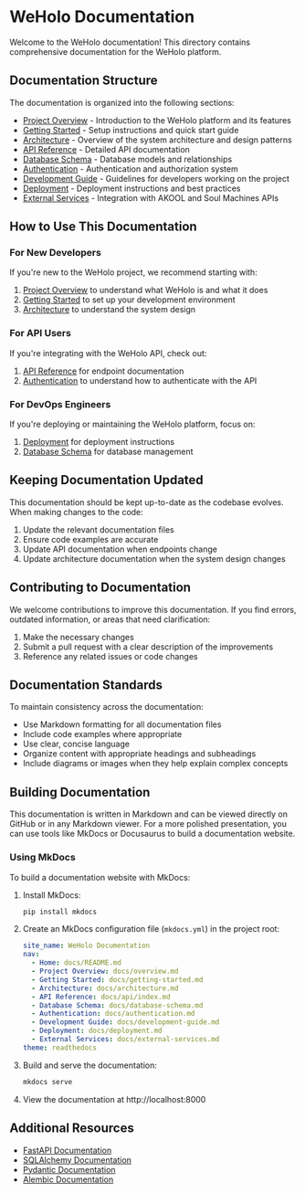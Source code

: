 # WeHolo Documentation

Welcome to the WeHolo documentation! This directory contains comprehensive documentation for the WeHolo platform.

## Documentation Structure

The documentation is organized into the following sections:

- [Project Overview](./overview.md) - Introduction to the WeHolo platform and its features
- [Getting Started](./getting-started.md) - Setup instructions and quick start guide
- [Architecture](./architecture.md) - Overview of the system architecture and design patterns
- [API Reference](./api/index.md) - Detailed API documentation
- [Database Schema](./database-schema.md) - Database models and relationships
- [Authentication](./authentication.md) - Authentication and authorization system
- [Development Guide](./development-guide.md) - Guidelines for developers working on the project
- [Deployment](./deployment.md) - Deployment instructions and best practices
- [External Services](./external-services.md) - Integration with AKOOL and Soul Machines APIs

## How to Use This Documentation

### For New Developers

If you're new to the WeHolo project, we recommend starting with:

1. [Project Overview](./overview.md) to understand what WeHolo is and what it does
2. [Getting Started](./getting-started.md) to set up your development environment
3. [Architecture](./architecture.md) to understand the system design

### For API Users

If you're integrating with the WeHolo API, check out:

1. [API Reference](./api/index.md) for endpoint documentation
2. [Authentication](./authentication.md) to understand how to authenticate with the API

### For DevOps Engineers

If you're deploying or maintaining the WeHolo platform, focus on:

1. [Deployment](./deployment.md) for deployment instructions
2. [Database Schema](./database-schema.md) for database management

## Keeping Documentation Updated

This documentation should be kept up-to-date as the codebase evolves. When making changes to the code:

1. Update the relevant documentation files
2. Ensure code examples are accurate
3. Update API documentation when endpoints change
4. Update architecture documentation when the system design changes

## Contributing to Documentation

We welcome contributions to improve this documentation. If you find errors, outdated information, or areas that need clarification:

1. Make the necessary changes
2. Submit a pull request with a clear description of the improvements
3. Reference any related issues or code changes

## Documentation Standards

To maintain consistency across the documentation:

- Use Markdown formatting for all documentation files
- Include code examples where appropriate
- Use clear, concise language
- Organize content with appropriate headings and subheadings
- Include diagrams or images when they help explain complex concepts

## Building Documentation

This documentation is written in Markdown and can be viewed directly on GitHub or in any Markdown viewer. For a more polished presentation, you can use tools like MkDocs or Docusaurus to build a documentation website.

### Using MkDocs

To build a documentation website with MkDocs:

1. Install MkDocs:
   ```bash
   pip install mkdocs
   ```

2. Create an MkDocs configuration file (`mkdocs.yml`) in the project root:
   ```yaml
   site_name: WeHolo Documentation
   nav:
     - Home: docs/README.md
     - Project Overview: docs/overview.md
     - Getting Started: docs/getting-started.md
     - Architecture: docs/architecture.md
     - API Reference: docs/api/index.md
     - Database Schema: docs/database-schema.md
     - Authentication: docs/authentication.md
     - Development Guide: docs/development-guide.md
     - Deployment: docs/deployment.md
     - External Services: docs/external-services.md
   theme: readthedocs
   ```

3. Build and serve the documentation:
   ```bash
   mkdocs serve
   ```

4. View the documentation at http://localhost:8000

## Additional Resources

- [FastAPI Documentation](https://fastapi.tiangolo.com/)
- [SQLAlchemy Documentation](https://docs.sqlalchemy.org/)
- [Pydantic Documentation](https://pydantic-docs.helpmanual.io/)
- [Alembic Documentation](https://alembic.sqlalchemy.org/)